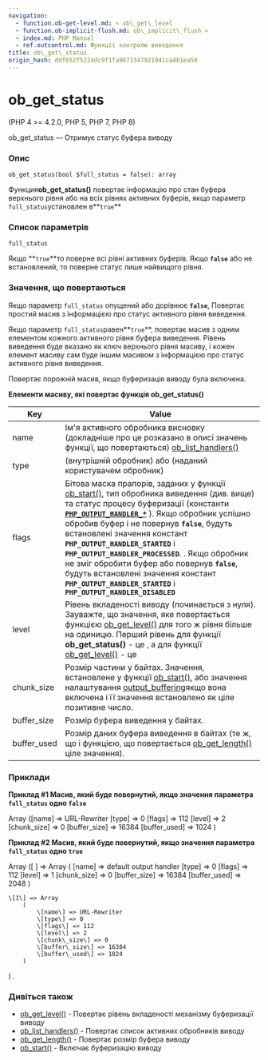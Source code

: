 ```yaml
---
navigation:
  - function.ob-get-level.md: « ob\_get\_level
  - function.ob-implicit-flush.md: ob\_implicit\_flush »
  - index.md: PHP Manual
  - ref.outcontrol.md: Функції контролю виведення
title: ob\_get\_status
origin_hash: ddf652f5224dc9f1fa9671347921941ca401ea50
---
```

# ob\_get\_status

(PHP 4 >= 4.2.0, PHP 5, PHP 7, PHP 8)

ob\_get\_status — Отримує статус буфера виводу

### Опис

```methodsynopsis
ob_get_status(bool $full_status = false): array
```

Функция**ob\_get\_status()** повертає інформацію про стан буфера верхнього рівня або на всіх рівнях активних буферів, якщо параметр `full_status`установлен в\*\*`true`\*\*

### Список параметрів

`full_status`

Якщо \*\*`true`\*\*то поверне всі рівні активних буферів. Якщо **`false`** або не встановлений, то поверне статус лише найвищого рівня.

### Значення, що повертаються

Якщо параметр `full_status` опущений або дорівнює **`false`**, Повертає простий масив з інформацією про статус активного рівня виведення.

Якщо параметр `full_status`равен\*\*`true`\*\*, повертає масив з одним елементом кожного активного рівня буфера виведення. Рівень виведення буде вказано як ключ верхнього рівня масиву, і кожен елемент масиву сам буде іншим масивом з інформацією про статус активного рівня виведення.

Повертає порожній масив, якщо буферизація виводу була включена.

**Елементи масиву, які повертає функція **ob\_get\_status()****

| Key | Value |
| --- | --- |
| name | Ім'я активного обробника висновку (докладніше про це розказано в описі значень функції, що повертаються) [ob\_list\_handlers()](function.ob-list-handlers.md) |
| type | (внутрішній обробник) або (наданий користувачем обробник) |
| flags | Бітова маска прапорів, заданих у функції [ob\_start()](function.ob-start.md), тип обробника виведення (див. вище) та статус процесу буферизації (константи [**`PHP_OUTPUT_HANDLER_*`**](outcontrol.constants.md#outcontrol.constants.flags-returned-by-handler) ). Якщо обробник успішно обробив буфер і не повернув **`false`**, будуть встановлені значення констант **`PHP_OUTPUT_HANDLER_STARTED`** і **`PHP_OUTPUT_HANDLER_PROCESSED`**. . Якщо обробник не зміг обробити буфер або повернув **`false`**, будуть встановлені значення констант **`PHP_OUTPUT_HANDLER_STARTED`** і **`PHP_OUTPUT_HANDLER_DISABLED`** |
| level | Рівень вкладеності виводу (починається з нуля). Зауважте, що значення, яке повертається функцією [ob\_get\_level()](function.ob-get-level.md) для того ж рівня більше на одиницю. Перший рівень для функції **ob\_get\_status()** - це , а для функції [ob\_get\_level()](function.ob-get-level.md) - це |
| chunk\_size | Розмір частини у байтах. Значення, встановлене у функції [ob\_start()](function.ob-start.md), або значення налаштування [output\_buffering](outcontrol.configuration.md#ini.output-buffering)якщо вона включена і її значення встановлено як ціле позитивне число. |
| buffer\_size | Розмір буфера виведення у байтах. |
| buffer\_used | Розмір даних буфера виведення в байтах (те ж, що і функцією, що повертається [ob\_get\_length()](function.ob-get-length.md) ціле значення). |

### Приклади

**Приклад #1 Масив, який буде повернутий, якщо значення параметра `full_status` одно **`false`****

Array (\[name\] => URL-Rewriter \[type\] => 0 \[flags\] => 112 \[level\] => 2 \[chunk\_size\] => 0 \[buffer\_size\] => 16384 \[buffer\_used\] => 1024 )

**Приклад #2 Масив, який буде повернутий, якщо значення параметра `full_status` одно **`true`****

Array (\[ \] => Array ( \[name\] => default output handler \[type\] => 0 \[flags\] => 112 \[level\] => 1 \[chunk\_size\] => 0 \[buffer\_size\] => 16384 \[buffer\_used\] => 2048 )

```
\[1\] => Array
    (
        \[name\] => URL-Rewriter
        \[type\] => 0
        \[flags\] => 112
        \[level\] => 2
        \[chunk\_size\] => 0
        \[buffer\_size\] => 16384
        \[buffer\_used\] => 1024
    )
```

) .

### Дивіться також

-   [ob\_get\_level()](function.ob-get-level.md) \- Повертає рівень вкладеності механізму буферизації виводу
-   [ob\_list\_handlers()](function.ob-list-handlers.md) \- Повертає список активних обробників виводу
-   [ob\_get\_length()](function.ob-get-length.md) \- Повертає розмір буфера виводу
-   [ob\_start()](function.ob-start.md) \- Включає буферизацію виводу
